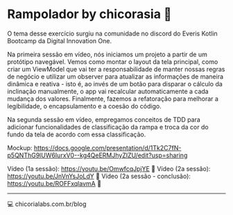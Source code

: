 # Rampolador by chicorasia :triangular_ruler:

O tema desse exercício surgiu na comunidade no discord do Everis Kotlin Bootcamp da Digital Innovation One.

Na primeira sessão em vídeo, nós iniciamos um projeto a partir de um protótipo navegável. Vemos como montar o layout da tela principal, como criar um ViewModel que vai ter a responsabilidade de manter nossas regras de negócio e utilizar um observer para atualizar as informações de maneira dinâmica e reativa - isto é, ao invés de um botão para disparar o cálculo da inclinação manualmente, o app vai recalcular automaticamente a cada mudança dos valores.  Finalmente, fazemos a refatoração para melhorar a legibilidade, o encapsulamento e a coesão do código.

Na segunda sessão em vídeo, empregamos conceitos de TDD para adicionar funcionalidades de classificação da rampa e troca da cor do fundo da tela de acordo com essa classificação.

Mockup: https://docs.google.com/presentation/d/1Tk2C7fN-p5QNThG9lUW6IurxV0--kg4QeERMJhyZIZU/edit?usp=sharing

Vídeo (1a sessão): https://youtu.be/OmwfcqJpjYE :vhs: 
Vídeo (2a sessão): https://youtu.be/JnVnYsJoLdY :vhs:
Vídeo (2a sessão - conclusão): https://youtu.be/ROFFxqlavmA :vhs:

****
:computer: chicorialabs.com.br/blog
